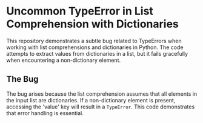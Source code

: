 # Uncommon TypeError in List Comprehension with Dictionaries

This repository demonstrates a subtle bug related to TypeErrors when working with list comprehensions and dictionaries in Python. The code attempts to extract values from dictionaries in a list, but it fails gracefully when encountering a non-dictionary element.

## The Bug
The bug arises because the list comprehension assumes that all elements in the input list are dictionaries. If a non-dictionary element is present, accessing the 'value' key will result in a `TypeError`. This code demonstrates that error handling is essential.